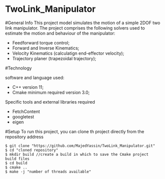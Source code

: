 # TwoLink_Manipulator

#General Info
This project model simulates the motion of a simple 2DOF two link manipulator. 
The project comprises the following solvers used to estimate the motion and behaviour of the manipulator: 
- Feedforward torque control;
- Forward and Inverse Kinematics;
- Velocity Kinematics (calculatign end-effector velocity);
- Trajectory planer (trapezoidal trajectory);

#Technology 

software and language used:
- C++ version 11;
- Cmake minimum required version 3.0;

Specific tools and external libraries required 

- FetchContent
- googletest 
- eigen

#Setup 
To run this project, you can clone th project directly from the repository address 
```
$ git clone "https://github.com/MajedYassin/TwoLink_Manipulator.git"
$ cd "cloned repository"
$ mkdir build //create a build in which to save the Cmake project build files 
$ cd build
$ cmake ..
$ make -j "number of threads available" 
```
